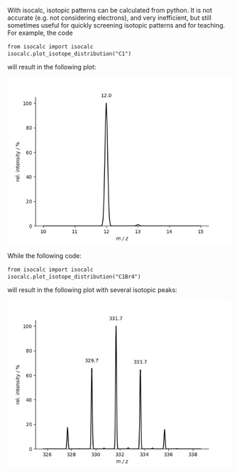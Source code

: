 With isocalc, isotopic patterns can be calculated
from python. It is not accurate (e.g. not considering electrons),
and very inefficient, but still sometimes useful for quickly screening
isotopic patterns and for teaching. For example, the code
```
from isocalc import isocalc
isocalc.plot_isotope_distribution("C1")
```
will result in the following plot:

![Example Isotopic Pattern.](https://github.com/jmwoll/isocalc/blob/master/doc/isocalc_example_c.png)

While the following code:
```
from isocalc import isocalc
isocalc.plot_isotope_distribution("C1Br4")
```
will result in the following plot with several isotopic peaks:

![Example Isotopic Pattern.](https://github.com/jmwoll/isocalc/blob/master/doc/isocalc_example_cbr4.png)
